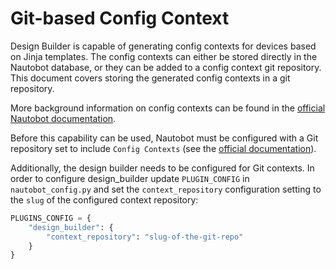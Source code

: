 # Git-based Config Context

Design Builder is capable of generating config contexts for devices based on Jinja templates. The config contexts can either be stored directly in the Nautobot database, or they can be added to a config context git repository. This document covers storing the generated config contexts in a git repository.

More background information on config contexts can be found in the [official Nautobot documentation](https://nautobot.readthedocs.io/en/latest/additional-features/config-contexts/).

Before this capability can be used, Nautobot must be configured with a Git repository set to include `Config Contexts` (see the [official documentation](https://nautobot.readthedocs.io/en/stable/models/extras/gitrepository/)).

Additionally, the design builder needs to be configured for Git contexts. In order to configure design_builder update `PLUGIN_CONFIG` in `nautobot_config.py` and set the `context_repository` configuration setting to the `slug` of the configured context repository:

```python
PLUGINS_CONFIG = {
    "design_builder": {
        "context_repository": "slug-of-the-git-repo"
    }
}
```

